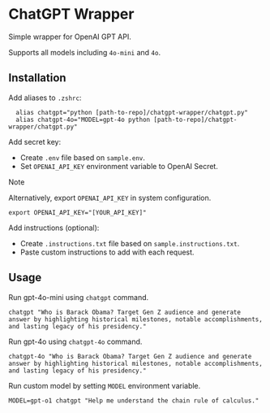 # ChatGPT Wrapper

Simple wrapper for OpenAI GPT API.

Supports all models including `4o-mini` and `4o`.

## Installation

Add aliases to `.zshrc`:

```shell
  alias chatgpt="python [path-to-repo]/chatgpt-wrapper/chatgpt.py"
  alias chatgpt-4o="MODEL=gpt-4o python [path-to-repo]/chatgpt-wrapper/chatgpt.py"
```

Add secret key:

- Create `.env` file based on `sample.env`.
- Set `OPENAI_API_KEY` environment variable to OpenAI Secret.

> [!NOTE]
> Alternatively, export `OPENAI_API_KEY` in system configuration.
> ```shell
> export OPENAI_API_KEY="[YOUR_API_KEY]"
> ```

Add instructions (optional):

- Create `.instructions.txt` file based on `sample.instructions.txt`.
- Paste custom instructions to add with each request.

## Usage

Run gpt-4o-mini using `chatgpt` command.
```shell
chatgpt "Who is Barack Obama? Target Gen Z audience and generate answer by highlighting historical milestones, notable accomplishments, and lasting legacy of his presidency."
```

Run gpt-4o using `chatgpt-4o` command.
```shell
chatgpt-4o "Who is Barack Obama? Target Gen Z audience and generate answer by highlighting historical milestones, notable accomplishments, and lasting legacy of his presidency."
```

Run custom model by setting `MODEL` environment variable.
```shell
MODEL=gpt-o1 chatgpt "Help me understand the chain rule of calculus."
```
